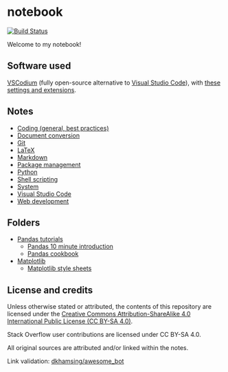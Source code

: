 # notebook

[![Build Status](https://travis-ci.com/nmstreethran/notebook.svg?branch=master)](https://travis-ci.com/nmstreethran/notebook)

Welcome to my notebook!

## Software used

[VSCodium](https://vscodium.github.io/) (fully open-source alternative to [Visual Studio Code](https://code.visualstudio.com/)), with [these settings and extensions](https://gist.github.com/nmstreethran/b63189f4af0c9d444691105ab456e943).

## Notes

- [Coding (general, best practices)](coding-notes.md)
- [Document conversion](doc-conversion-notes.md)
- [Git](git-notes.md)
- [LaTeX](latex-notes.md)
- [Markdown](markdown-notes.md)
- [Package management](package-management-notes.md)
- [Python](python-notes.md)
- [Shell scripting](shellscript-notes.md)
- [System](system-notes.md)
- [Visual Studio Code](vscode-notes.md)
- [Web development](webdev-notes.md)

## Folders

- [Pandas tutorials](pandas/)
  - [Pandas 10 minute introduction](pandas/pandas-10-min-intro/pandas-10-min-intro.ipynb)
  - [Pandas cookbook](pandas/pandas-cookbook/pandas-cookbook.py)
- [Matplotlib](matplotlib/)
  - [Matplotlib style sheets](matplotlib/matplotlib-style-sheets.ipynb)

## License and credits

Unless otherwise stated or attributed, the contents of this repository are licensed under the [Creative Commons Attribution-ShareAlike 4.0 International Public License (CC BY-SA 4.0)](LICENSE.md).

Stack Overflow user contributions are licensed under CC BY-SA 4.0.

All original sources are attributed and/or linked within the notes.

Link validation: [dkhamsing/awesome_bot](https://github.com/dkhamsing/awesome_bot)

